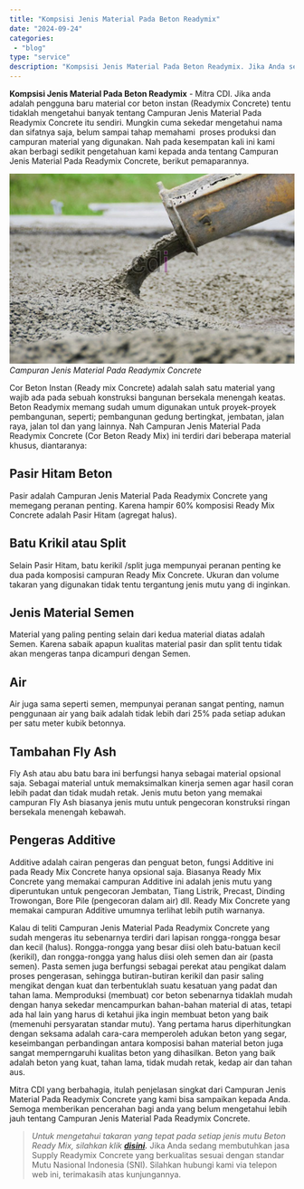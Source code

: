 ```yaml
---
title: "Kompsisi Jenis Material Pada Beton Readymix"
date: "2024-09-24"
categories:
 - "blog"
type: "service"
description: "Kompsisi Jenis Material Pada Beton Readymix. Jika Anda sedang membutuhkan jasa Supply Readymix Concrete yang berkualitas sesuai dengan standar Mutu Nasional..."
---
```


**Kompsisi Jenis Material Pada Beton Readymix** - Mitra CDI. Jika anda adalah pengguna baru material cor beton instan (Readymix Concrete) tentu tidaklah mengetahui banyak tentang Campuran Jenis Material Pada Readymix Concrete itu sendiri. Mungkin cuma sekedar mengetahui nama dan sifatnya saja, belum sampai tahap memahami  proses produksi dan campuran material yang digunakan. Nah pada kesempatan kali ini kami akan berbagi sedikit pengetahuan kami kepada anda tentang Campuran Jenis Material Pada Readymix Concrete, berikut pemaparannya.

![Campuran Jenis Material Pada Readymix Concrete](/images/blog/campuran-beton.jpg)
*Campuran Jenis Material Pada Readymix Concrete*

Cor Beton Instan (Ready mix Concrete) adalah salah satu material yang wajib ada pada sebuah konstruksi bangunan bersekala menengah keatas. Beton Readymix memang sudah umum digunakan untuk proyek-proyek pembangunan, seperti; pembangunan gedung bertingkat, jembatan, jalan raya, jalan tol dan yang lainnya. Nah Campuran Jenis Material Pada Readymix Concrete (Cor Beton Ready Mix) ini terdiri dari beberapa material khusus, diantaranya:

 ## Pasir Hitam Beton

Pasir adalah Campuran Jenis Material Pada Readymix Concrete yang memegang peranan penting. Karena hampir 60% komposisi Ready Mix Concrete adalah Pasir Hitam (agregat halus).

 ## Batu Krikil atau Split

Selain Pasir Hitam, batu kerikil /split juga mempunyai peranan penting ke dua pada komposisi campuran Ready Mix Concrete. Ukuran dan volume takaran yang digunakan tidak tentu tergantung jenis mutu yang di inginkan.

 ## Jenis Material Semen

Material yang paling penting selain dari kedua material diatas adalah Semen. Karena sabaik apapun kualitas material pasir dan split tentu tidak akan mengeras tanpa dicampuri dengan Semen.

 ## Air

Air juga sama seperti semen, mempunyai peranan sangat penting, namun penggunaan air yang baik adalah tidak lebih dari 25% pada setiap adukan per satu meter kubik betonnya.

 ## Tambahan Fly Ash

Fly Ash atau abu batu bara ini berfungsi hanya sebagai material opsional saja. Sebagai material untuk memaksimalkan kinerja semen agar hasil coran lebih padat dan tidak mudah retak. Jenis mutu beton yang memakai campuran Fly Ash biasanya jenis mutu untuk pengecoran konstruksi ringan bersekala menengah kebawah.

 ## Pengeras Additive

Additive adalah cairan pengeras dan penguat beton, fungsi Additive ini pada Ready Mix Concrete hanya opsional saja. Biasanya Ready Mix Concrete yang memakai campuran Additive ini adalah jenis mutu yang diperuntukan untuk pengecoran Jembatan, Tiang Listrik, Precast, Dinding Trowongan, Bore Pile (pengecoran dalam air) dll. Ready Mix Concrete yang memakai campuran Additive umumnya terlihat lebih putih warnanya.

Kalau di teliti Campuran Jenis Material Pada Readymix Concrete yang sudah mengeras itu sebenarnya terdiri dari lapisan rongga-rongga besar dan kecil (halus). Rongga-rongga yang besar diisi oleh batu-batuan kecil (kerikil), dan rongga-rongga yang halus diisi oleh semen dan air (pasta semen). Pasta semen juga berfungsi sebagai perekat atau pengikat dalam proses pengerasan, sehingga butiran-butiran kerikil dan pasir saling mengikat dengan kuat dan terbentuklah suatu kesatuan yang padat dan tahan lama. Memproduksi (membuat) cor beton sebenarnya tidaklah mudah dengan hanya sekedar mencampurkan bahan-bahan material di atas, tetapi ada hal lain yang harus di ketahui jika ingin membuat beton yang baik (memenuhi persyaratan standar mutu). Yang pertama harus diperhitungkan dengan seksama adalah cara-cara memperoleh adukan beton yang segar, keseimbangan perbandingan antara komposisi bahan material beton juga sangat memperngaruhi kualitas beton yang dihasilkan. Beton yang baik adalah beton yang kuat, tahan lama, tidak mudah retak, kedap air dan tahan aus.

Mitra CDI yang berbahagia, itulah penjelasan singkat dari Campuran Jenis Material Pada Readymix Concrete yang kami bisa sampaikan kepada Anda. Semoga memberikan pencerahan bagi anda yang belum mengetahui lebih jauh tentang Campuran Jenis Material Pada Readymix Concrete.

> _Untuk mengetahui takaran yang tepat pada setiap jenis mutu Beton Ready Mix, silahkan klik **[disini](/standard).**_
Jika Anda sedang membutuhkan jasa Supply Readymix Concrete yang berkualitas sesuai dengan standar Mutu Nasional Indonesia (SNI). Silahkan hubungi kami via telepon web ini, terimakasih atas kunjungannya.

